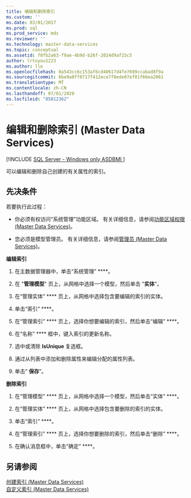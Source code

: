 ```yaml
---
title: 编辑和删除索引
ms.custom: ''
ms.date: 03/01/2017
ms.prod: sql
ms.prod_service: mds
ms.reviewer: ''
ms.technology: master-data-services
ms.topic: conceptual
ms.assetid: f8fb2a63-f9ae-4b9d-b26f-2024d9af15c5
author: lrtoyou1223
ms.author: lle
ms.openlocfilehash: 0a543cc6c153af6cd40617d4fe7699ccabad8f9a
ms.sourcegitcommit: 6be9a0ff0717f412ece7f8ede07ef01f66ea2061
ms.translationtype: MT
ms.contentlocale: zh-CN
ms.lasthandoff: 07/01/2020
ms.locfileid: "85812362"
---
```

# <a name="edit-and-delete-an-index-master-data-services"></a>编辑和删除索引 (Master Data Services)

[!INCLUDE [SQL Server - Windows only ASDBMI  ](../includes/applies-to-version/sql-windows-only-asdbmi.md)]

  可以编辑和删除自己创建的有关属性的索引。  
  
## <a name="prerequisites"></a>先决条件  
 若要执行此过程：  
  
-   你必须有权访问“系统管理”功能区域。 有关详细信息，请参阅[功能区域权限 (Master Data Services)](../master-data-services/functional-area-permissions-master-data-services.md)。  
  
-   您必须是模型管理员。 有关详细信息，请参阅[管理员 &#40;Master Data Services&#41;](../master-data-services/administrators-master-data-services.md)。  
  
 **编辑索引**  
  
1.  在主数据管理器中，单击“系统管理” ****。  
  
2.  在 "**管理模型**" 页上，从网格中选择一个模型，然后单击 "**实体**"。  
  
3.  在“管理实体” **** 页上，从网格中选择包含要编辑的索引的实体。  
  
4.  单击“索引” ****。  
  
5.  在“管理索引” **** 页上，选择你想要编辑的索引，然后单击“编辑” ****。  
  
6.  在“名称” **** 框中，键入索引的更新名称。  
  
7.  选中或清除 **IsUnique** 复选框。  
  
8.  通过从列表中添加和删除属性来编辑分配的属性列表。  
  
9. 单击“ **保存**”。  
  
 **删除索引**  
  
1.  在“管理模型” **** 页上，从网格中选择一个模型，然后单击“实体” ****。  
  
2.  在“管理实体” **** 页上，从网格中选择包含要删除的索引的实体。  
  
3.  单击“索引” ****。  
  
4.  在“管理索引” **** 页上，选择你想要删除的索引，然后单击“删除” ****。  
  
5.  在确认消息框中，单击“确定” ****。  
  
## <a name="see-also"></a>另请参阅  
 [创建索引 &#40;Master Data Services&#41;](../master-data-services/create-an-index-master-data-services.md)   
 [自定义索引 (Master Data Services)](../master-data-services/custom-index-master-data-services.md)  
  
  

